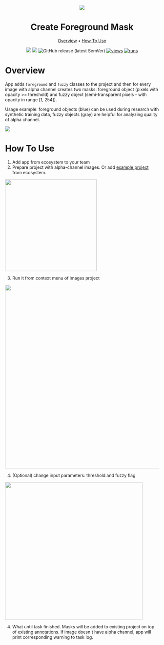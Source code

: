 <div align="center" markdown>
<img src="https://user-images.githubusercontent.com/48245050/182598346-c78d96d0-cc59-4c97-9c36-fe0a39cb57cf.png"/>

# Create Foreground Mask

<p align="center">
  <a href="#Overview">Overview</a> •
  <a href="#How-To-Use">How To Use</a>
</p>


[![](https://img.shields.io/badge/supervisely-ecosystem-brightgreen)](https://ecosystem.supervise.ly/apps/create-foreground-mask)
[![](https://img.shields.io/badge/slack-chat-green.svg?logo=slack)](https://supervise.ly/slack)
![GitHub release (latest SemVer)](https://img.shields.io/github/v/release/supervisely-ecosystem/create-foreground-mask)
[![views](https://app.supervise.ly/img/badges/views/supervisely-ecosystem/create-foreground-mask)](https://supervise.ly)
[![runs](https://app.supervise.ly/img/badges/runs/supervisely-ecosystem/create-foreground-mask)](https://supervise.ly)

</div>

# Overview

App adds `foreground` and `fuzzy` classes to the project and then for every image with alpha channel creates two masks: foreground object (pixels with opacity >= threshold) and fuzzy object (semi-transparent pixels - with opacity in range [1, 254]). 

Usage example: foreground objects (blue) can be used during research with synthetic training data, fuzzy objects (gray) are helpful for analyzing quality of alpha channel. 

<img src="https://media4.giphy.com/media/E5cYcp1zHcTesS0ef7/giphy.gif"/>

# How To Use

1. Add app from ecosystem to your team
2. Prepare project with alpha-channel images. Or add [example project](https://ecosystem.supervise.ly/projects/images-with-alpha-channel) from ecosystem.
   
<img  data-key="sly-module-link" data-module-slug="supervisely-ecosystem/images-with-alpha-channel" src="https://i.imgur.com/2XZyVXy.png" width="300"/>

3. Run it from context menu of images project

<img src="https://i.imgur.com/K1h6P4K.png" width="600"/>

4. (Optional) change input parameters: threshold and fuzzy flag

<img src="https://i.imgur.com/y1IeZ54.png" width="450"/>

4. What until task finished. Masks will be added to existing project on top of existing annotations. If image doesn't have alpha channel, app will print corresponding warning to task log.
